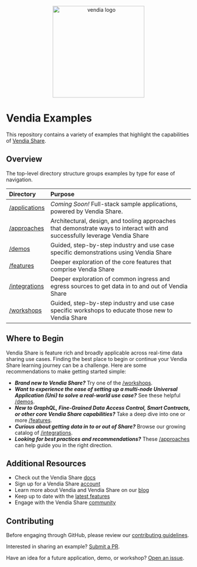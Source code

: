 <p align="center">
  <a href="https://vendia.net/">
    <img src="https://www.vendia.net/images/logo/black.svg" alt="vendia logo" width="250px">
  </a>
</p>

# Vendia Examples
This repository contains a variety of examples that highlight the capabilities of [Vendia Share](https://www.vendia.net/product).

## Overview
The top-level directory structure groups examples by type for ease of navigation.

| Directory | Purpose |
|:---------|:--------|
| [/applications](applications/README.md) | _Coming Soon!_ Full-stack sample applications, powered by Vendia Share.
| [/approaches](approaches/README.md) | Architectural, design, and tooling approaches that demonstrate  ways to interact with and successfully leverage Vendia Share
| [/demos](demos/README.md) | Guided, step-by-step industry and use case specific demonstrations using Vendia Share  
| [/features](features/README.md) | Deeper exploration of the core features that comprise Vendia Share
| [/integrations](integrations/README.md) | Deeper exploration of common ingress and egress sources to get data in to and out of Vendia Share
| [/workshops](workshops/README.md) | Guided, step-by-step industry and use case specific workshops to educate those new to Vendia Share

## Where to Begin
Vendia Share is feature rich and broadly applicable across real-time data sharing use cases.  Finding the best place to begin or continue your Vendia Share learning journey can be a challenge.  Here are some recommendations to make getting started simple:

* _**Brand new to Vendia Share?**_  Try one of the [/workshops](workshops/README.md).
* _**Want to experience the ease of setting up a multi-node Universal Application (Uni) to solve a real-world use case?**_  See these helpful [/demos](demos/README.md). 
* _**New to GraphQL, Fine-Grained Data Access Control, Smart Contracts, or other core Vendia Share capabilities?**_  Take a deep dive into one or more [/features](features/README.md).   
* _**Curious about getting data in to or out of Share?**_  Browse our growing catalog of [/integrations](integrations/README.md).
* _**Looking for best practices and recommendations?**_  These [/approaches](approaches/README.md) can help guide you in the right direction. 

## Additional Resources
* Check out the Vendia Share [docs](https://vendia.net/docs)
* Sign up for a Vendia Share [account](https://share.vendia.net/)
* Learn more about Vendia and Vendia Share on our [blog](https://vendia.net/blog)
* Keep up to date with the [latest features](https://vendia.net/releases)
* Engage with the Vendia Share [community](https://community.vendia.net/)

## Contributing
Before engaging through GitHub, please review our [contributing guidelines](CONTRIBUTING.md).

Interested in sharing an example?  [Submit a PR](https://github.com/vendia/examples/pulls).

Have an idea for a future application, demo, or workshop?  [Open an issue](https://github.com/vendia/examples/issues).
